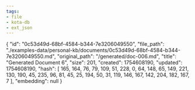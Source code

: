 ```yaml
---
tags:
- file
- kota-db
- ext_json
---
```

{
  "id": "0c53d49d-68bf-4584-b344-7e3206049550",
  "file_path": "./examples-data/personal-kb/documents/0c53d49d-68bf-4584-b344-7e3206049550.md",
  "original_path": "/generated/doc-006.md",
  "title": "Generated Document 6",
  "size": 201,
  "created": 1754608190,
  "updated": 1754608190,
  "hash": [
    165,
    164,
    76,
    79,
    109,
    51,
    228,
    0,
    64,
    148,
    65,
    149,
    221,
    130,
    190,
    45,
    235,
    96,
    81,
    45,
    25,
    194,
    50,
    31,
    119,
    146,
    167,
    142,
    204,
    182,
    167,
    7
  ],
  "embedding": null
}